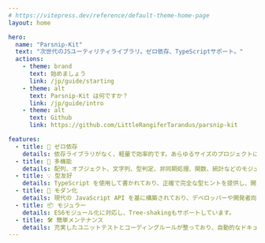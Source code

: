 ```yaml
---
# https://vitepress.dev/reference/default-theme-home-page
layout: home

hero:
  name: "Parsnip-Kit"
  text: "次世代のJSユーティリティライブラリ。ゼロ依存、TypeScriptサポート。"
  actions:
    - theme: brand
      text: 始めましょう
      link: /jp/guide/starting
    - theme: alt
      text: Parsnip-Kit は何ですか？
      link: /jp/guide/intro
    - theme: alt
      text: Github
      link: https://github.com/LittleRangiferTarandus/parsnip-kit

features:
  - title: 🧳 ゼロ依存
    details: 依存ライブラリがなく、軽量で効率的です。あらゆるサイズのプロジェクトに適しています。
  - title: 🔩 多機能
    details: 配列、オブジェクト、文字列、型判定、非同期処理、関数、統計などのモジュールをサポートします。開発者が強く望んでいたツール関数を追加し、開発の要件を満たします。
  - title: 💡 型友好
    details: TypeScript を使用して書かれており、正確で完全な型ヒントを提供し、開発体験とコード品質を向上させます。
  - title: 🚀 モダン化
    details: 現代の JavaScript API を基に構築されており、デベロッパーや開発者向けに、まだネイティブでサポートされていない一般的なツール関数を提供することを目的としています。
  - title: 📦 モジュラー
    details: ES6モジュール化に対応し、Tree-shakingもサポートしています。
  - title: 🛠️ 簡単メンテナンス
    details: 充実したユニットテストとコーディングルールが整っており、自動的なドキュメント生成とドキュメントサイトプロジェクトが装備されているため、拡張とメンテナンスが容易です。
---
```


